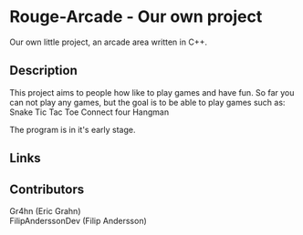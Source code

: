 # Rouge-Arcade - Our own project
Our own little project, an arcade area written in C++. 

## Description
This project aims to people how like to play games and have fun. So far you can not play any games, but the goal is to be able to play games such as: 
Snake
Tic Tac Toe
Connect four
Hangman

The program is in it's early stage.

## Links


## Contributors
Gr4hn (Eric Grahn)
<br>
FilipAnderssonDev (Filip Andersson)


